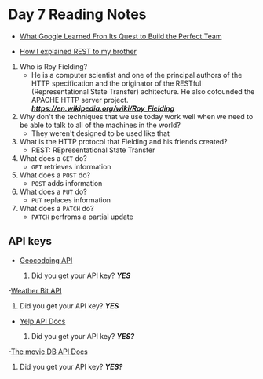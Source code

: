 # Day 7 Reading Notes

- [What Google Learned Fron Its Quest to Build the Perfect Team](<https://www.nytimes.com/2016/02/28/magazine/what-google-learned-from-its-quest-to-build-the-perfect-team.html>)

- [How I explained REST to my brother](<https://gist.github.com/brookr/5977550>)

1. Who is Roy Fielding?
    - He is a computer scientist and one of the principal authors of the HTTP specification and the originator of the RESTful (Representational State Transfer) achitecture. He also cofounded the APACHE HTTP server project. ***<https://en.wikipedia.org/wiki/Roy_Fielding>***
2. Why don't the techniques that we use today work well when we need to be able to talk to all of the machines in the world?
    - They weren't designed to be used like that
3. What is the HTTP protocol that Fielding and his friends created?
    - REST: REpresentational State Transfer
4. What does a `GET` do?
    - `GET` retrieves information
5. What does a `POST` do?
    - `POST` adds information
6. What does a `PUT` do?
    - `PUT` replaces information
7. What does a `PATCH` do?
    - `PATCH` perfroms a partial update


## API keys

- [Geocodoing API](<https://locationiq.com/>)

  1. Did you get your API key? ***YES***

-[Weather Bit API](<https://www.weatherbit.io/>)

  1. Did you get your API key? ***YES***

- [Yelp API Docs](<https://www.yelp.com/developers/documentation/v3/business_search>)

  1. Did you get your API key? ***YES?***

-[The movie DB API Docs](<https://developers.themoviedb.org/3/getting-started/introduction>)

  1. Did you get your API key? ***YES?***

